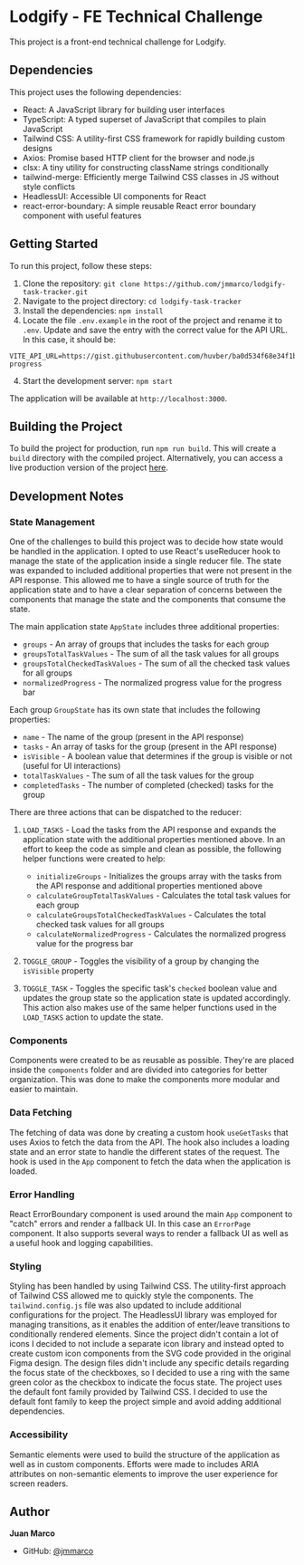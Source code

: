 # Lodgify - FE Technical Challenge

This project is a front-end technical challenge for Lodgify.

## Dependencies

This project uses the following dependencies:

- React: A JavaScript library for building user interfaces
- TypeScript: A typed superset of JavaScript that compiles to plain JavaScript
- Tailwind CSS: A utility-first CSS framework for rapidly building custom designs
- Axios: Promise based HTTP client for the browser and node.js
- clsx: A tiny utility for constructing className strings conditionally
- tailwind-merge: Efficiently merge Tailwind CSS classes in JS without style conflicts
- HeadlessUI: Accessible UI components for React
- react-error-boundary: A simple reusable React error boundary component with useful features

## Getting Started

To run this project, follow these steps:

1. Clone the repository: `git clone https://github.com/jmmarco/lodgify-task-tracker.git`
2. Navigate to the project directory: `cd lodgify-task-tracker`
3. Install the dependencies: `npm install`
4. Locate the file `.env.example` in the root of the project and rename it to `.env`. Update and save the entry with the correct value for the API URL. In this case, it should be:

```
VITE_API_URL=https://gist.githubusercontent.com/huvber/ba0d534f68e34f1be86d7fe7eff92c96/raw/98a91477905ea518222a6d88dd8b475328a632d3/mock-progress
```

4. Start the development server: `npm start`

The application will be available at `http://localhost:3000`.

## Building the Project

To build the project for production, run `npm run build`. This will create a `build` directory with the compiled project. Alternatively, you can access a live production version of the project [here](https://lodgify-task-tracker.vercel.app).

## Development Notes

### State Management

One of the challenges to build this project was to decide how state would be handled in the application. I opted to use React's useReducer hook to manage the state of the application inside a single reducer file. The state was expanded to included additional properties that were not present in the API response.
This allowed me to have a single source of truth for the application state and to have a clear separation of concerns between the components that manage the state and the components that consume the state.

The main application state `AppState` includes three additional properties:

- `groups` - An array of groups that includes the tasks for each group
- `groupsTotalTaskValues` - The sum of all the task values for all groups
- `groupsTotalCheckedTaskValues` - The sum of all the checked task values for all groups
- `normalizedProgress` - The normalized progress value for the progress bar

Each group `GroupState` has its own state that includes the following properties:

- `name` - The name of the group (present in the API response)
- `tasks` - An array of tasks for the group (present in the API response)
- `isVisible` - A boolean value that determines if the group is visible or not (useful for UI interactions)
- `totalTaskValues` - The sum of all the task values for the group
- `completedTasks` - The number of completed (checked) tasks for the group

There are three actions that can be dispatched to the reducer:

1. `LOAD_TASKS` - Load the tasks from the API response and expands the application state with the additional properties mentioned above. In an effort to keep the code as simple and clean as possible, the following helper functions were created to help:

   - `initializeGroups` - Initializes the groups array with the tasks from the API response and additional properties mentioned above
   - `calculateGroupTotalTaskValues` - Calculates the total task values for each group
   - `calculateGroupsTotalCheckedTaskValues` - Calculates the total checked task values for all groups
   - `calculateNormalizedProgress` - Calculates the normalized progress value for the progress bar

2. `TOGGLE_GROUP` - Toggles the visibility of a group by changing the `isVisible` property

3. `TOGGLE_TASK` - Toggles the specific task's `checked` boolean value and updates the group state so the application state is updated accordingly. This action also makes use of the same helper functions used in the `LOAD_TASKS` action to update the state.

### Components

Components were created to be as reusable as possible. They're are placed inside the `components` folder and are divided into categories for better organization. This was done to make the components more modular and easier to maintain.

### Data Fetching

The fetching of data was done by creating a custom hook `useGetTasks` that uses Axios to fetch the data from the API. The hook also includes a loading state and an error state to handle the different states of the request. The hook is used in the `App` component to fetch the data when the application is loaded.

### Error Handling

React ErrorBoundary component is used around the main `App` component to "catch" errors and render a fallback UI. In this case an `ErrorPage` component.
It also supports several ways to render a fallback UI as well as a useful hook and logging capabilities.

### Styling

Styling has been handled by using Tailwind CSS. The utility-first approach of Tailwind CSS allowed me to quickly style the components. The `tailwind.config.js` file was also updated to include additional configurations for the project. The HeadlessUI library was employed for managing transitions, as it enables the addition of enter/leave transitions to conditionally rendered elements.
Since the project didn't contain a lot of icons I decided to not include a separate icon library and instead opted to create custom icon components from the SVG code provided in the original Figma design.
The design files didn't include any specific details regarding the focus state of the checkboxes, so I decided to use a ring with the same green color as the checkbox to indicate the focus state.
The project uses the default font family provided by Tailwind CSS. I decided to use the default font family to keep the project simple and avoid adding additional dependencies.

### Accessibility

Semantic elements were used to build the structure of the application as well as in custom components. Efforts were made to includes ARIA attributes on non-semantic elements to improve the user experience for screen readers.

## Author

**Juan Marco**

- GitHub: [@jmmarco](https://github.com/jmmarco)
